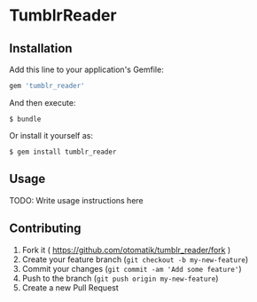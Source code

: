 # TumblrReader

## Installation

Add this line to your application's Gemfile:

```ruby
gem 'tumblr_reader'
```

And then execute:

    $ bundle

Or install it yourself as:

    $ gem install tumblr_reader

## Usage

TODO: Write usage instructions here

## Contributing

1. Fork it ( https://github.com/otomatik/tumblr_reader/fork )
2. Create your feature branch (`git checkout -b my-new-feature`)
3. Commit your changes (`git commit -am 'Add some feature'`)
4. Push to the branch (`git push origin my-new-feature`)
5. Create a new Pull Request

